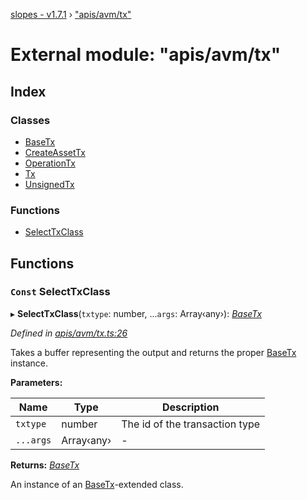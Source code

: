 [slopes - v1.7.1](../README.md) › ["apis/avm/tx"](_apis_avm_tx_.md)

# External module: "apis/avm/tx"

## Index

### Classes

* [BaseTx](../classes/_apis_avm_tx_.basetx.md)
* [CreateAssetTx](../classes/_apis_avm_tx_.createassettx.md)
* [OperationTx](../classes/_apis_avm_tx_.operationtx.md)
* [Tx](../classes/_apis_avm_tx_.tx.md)
* [UnsignedTx](../classes/_apis_avm_tx_.unsignedtx.md)

### Functions

* [SelectTxClass](_apis_avm_tx_.md#const-selecttxclass)

## Functions

### `Const` SelectTxClass

▸ **SelectTxClass**(`txtype`: number, ...`args`: Array‹any›): *[BaseTx](../classes/_apis_avm_tx_.basetx.md)*

*Defined in [apis/avm/tx.ts:26](https://github.com/ava-labs/slopes/blob/0d1acbd/src/apis/avm/tx.ts#L26)*

Takes a buffer representing the output and returns the proper [BaseTx](../classes/_apis_avm_tx_.basetx.md) instance.

**Parameters:**

Name | Type | Description |
------ | ------ | ------ |
`txtype` | number | The id of the transaction type  |
`...args` | Array‹any› | - |

**Returns:** *[BaseTx](../classes/_apis_avm_tx_.basetx.md)*

An instance of an [BaseTx](../classes/_apis_avm_tx_.basetx.md)-extended class.
